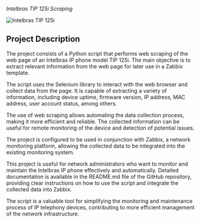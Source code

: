 _Intelbras TIP 125i Scraping_

![Intelbras TIP 125i](https://backend.intelbras.com/sites/default/files/integration/tip_125i_persp_dir.png)

## Project Description

The project consists of a Python script that performs web scraping of the web page of an Intelbras IP phone model TIP 125i. The main objective is to extract relevant information from the web page for later use in a Zabbix template.

The script uses the Selenium library to interact with the web browser and collect data from the page. It is capable of extracting a variety of information, including device uptime, firmware version, IP address, MAC address, user account status, among others.

The use of web scraping allows automating the data collection process, making it more efficient and reliable. The collected information can be useful for remote monitoring of the device and detection of potential issues.

The project is configured to be used in conjunction with Zabbix, a network monitoring platform, allowing the collected data to be integrated into the existing monitoring system.

This project is useful for network administrators who want to monitor and maintain the Intelbras IP phone effectively and automatically. Detailed documentation is available in the README.md file of the GitHub repository, providing clear instructions on how to use the script and integrate the collected data into Zabbix.

The script is a valuable tool for simplifying the monitoring and maintenance process of IP telephony devices, contributing to more efficient management of the network infrastructure.
